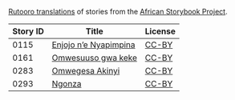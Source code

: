 [Rutooro translations](http://my.africanstorybook.org/language/rutooro) of stories from the [African Storybook Project](http://my.africanstorybook.org).

Story ID | Title | License
-------- | ----- | -------
0115 | [Enjojo n’e Nyapimpina](http://africanstorybook.org/stories/enjojo-n’e-nyapimpina) | [CC-BY](https://creativecommons.org/licenses/by/4.0/)
0161 | [Omwesuuso gwa keke](http://africanstorybook.org/stories/omwesuuso-gwa-keke) | [CC-BY](https://creativecommons.org/licenses/by/3.0/)
0283 | [Omwegesa Akinyi](http://africanstorybook.org/stories/omwegesa-akinyi) | [CC-BY](https://creativecommons.org/licenses/by/3.0/)
0293 | [Ngonza](http://africanstorybook.org/stories/i-enjoyngonza) | [CC-BY](https://creativecommons.org/licenses/by/3.0/)
